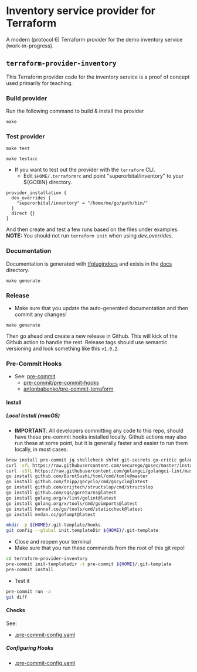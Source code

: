 # Inventory service provider for Terraform

A modern (protocol 6) Terraform provider for the demo inventory service (work-in-progress).

## `terraform-provider-inventory`

This Terraform provider code for the inventory service is a proof of concept used primarily for teaching.

### Build provider

Run the following command to build & install the provider

```shell
make
```

### Test provider

```shell
make test
```

```shell
make testacc
```

- If you want to test out the provider with the `terraform` CLI.
  - Edit `$HOME/.terraformrc` and point "superorbital/inventory" to your ${GOBIN} directory.

```hcl
provider_installation {
  dev_overrides {
    "superorbital/inventory" = "/home/me/go/path/bin/"
  }
  direct {}
}
```

And then create and test a few runs based on the files under examples. **NOTE:** You should not run `terraform init` when using _dev\_overrides_.

### Documentation

Documentation is generated with [tfplugindocs](https://github.com/hashicorp/terraform-plugin-docs) and exists in the [docs](./docs/) directory.

```shell
make generate
```

### Release

- Make sure that you update the auto-generated documentation and then commit any changes!

```shell
make generate
```

Then go ahead and create a new release in Github. This will kick of the Github action to handle the rest. Release tags should use semantic versioning and look something like this `v1.0.2`.

### Pre-Commit Hooks

- See: [pre-commit](https://pre-commit.com/)
  - [pre-commit/pre-commit-hooks](https://github.com/pre-commit/pre-commit-hooks)
  - [antonbabenko/pre-commit-terraform](https://github.com/antonbabenko/pre-commit-terraform)

#### Install

##### Local Install (macOS)

- **IMPORTANT**: All developers committing any code to this repo, should have these pre-commit hooks installed locally. Github actions may also run these at some point, but it is generally faster and easier to run them locally, in most cases.

```sh
brew install pre-commit jq shellcheck shfmt git-secrets go-critic golangci-lint
curl -sfL https://raw.githubusercontent.com/securego/gosec/master/install.sh | sh -s -- -b $(go env GOPATH)/bin v2.15.0
curl -sSfL https://raw.githubusercontent.com/golangci/golangci-lint/master/install.sh | sh -s -- -b $(go env GOPATH)/bin
go install github.com/BurntSushi/toml/cmd/tomlv@master
go install github.com/fzipp/gocyclo/cmd/gocyclo@latest
go install github.com/orijtech/structslop/cmd/structslop
go install github.com/sqs/goreturns@latest
go install golang.org/x/lint/golint@latest
go install golang.org/x/tools/cmd/goimports@latest
go install honnef.co/go/tools/cmd/staticcheck@latest
go install mvdan.cc/gofumpt@latest

mkdir -p ${HOME}/.git-template/hooks
git config --global init.templateDir ${HOME}/.git-template
```

- Close and reopen your terminal
- Make sure that you run these commands from the root of this git repo!

```sh
cd terraform-provider-inventory
pre-commit init-templatedir -t pre-commit ${HOME}/.git-template
pre-commit install
```

- Test it

```sh
pre-commit run -a
git diff
```

#### Checks

See:

- [.pre-commit-config.yaml](./.pre-commit-config.yaml)

##### Configuring Hooks

- [.pre-commit-config.yaml](./.pre-commit-config.yaml)
